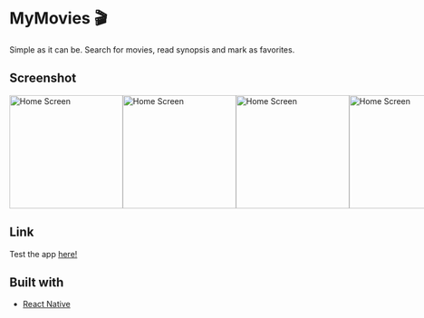 # MyMovies 🎬

Simple as it can be. Search for movies, read synopsis and mark as favorites.

## Screenshot


<div style="display: flex">
     <img src="https://user-images.githubusercontent.com/64233549/211167468-04b0ab06-0149-4726-abf5-c1a1d0a31652.jpg" alt="Home Screen" style="width: 200px" />
     <img src="https://user-images.githubusercontent.com/64233549/211167587-e37215a4-1924-436d-b344-58995e189bbb.jpg" alt="Home Screen" style="width: 200px" /> 
     <img src="https://user-images.githubusercontent.com/64233549/211167589-30185ff4-1be7-4253-a592-604da48caf84.jpg" alt="Home Screen" style="width: 200px" />
     <img src="https://user-images.githubusercontent.com/64233549/211167591-ecf105ad-af3a-4629-86c6-8295ae012b85.jpg" alt="Home Screen" style="width: 200px" />
     <img src="https://user-images.githubusercontent.com/64233549/211167596-79f23285-8023-4c3d-9494-5391e632dc97.jpg" alt="Home Screen" style="width: 200px" />
</div>

## Link
Test the app [here!](https://expo.dev/@notmesquita/MyMovies?serviceType=classic&distribution=expo-go)


 
## Built with

- [React Native](https://reactnative.dev/)
